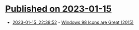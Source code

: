 # [Published on 2023-01-15](index.md)

* [2023-01-15, 22:38:52](https://news.ycombinator.com/item?id=34394414) - [Windows 98 Icons are Great (2015)](https://alexmeub.com/old-windows-icons/)
